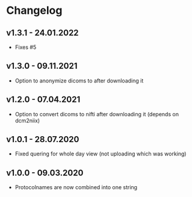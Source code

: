 # Changelog

## v1.3.1 - 24.01.2022
 * Fixes #5
## v1.3.0 - 09.11.2021
 * Option to anonymize dicoms to after downloading it
## v1.2.0 - 07.04.2021
 * Option to convert dicoms to nifti after downloading it (depends on dcm2niix)

## v1.0.1 - 28.07.2020
 * Fixed quering for whole day view (not uploading which was working)

## v1.0.0 - 09.03.2020
 * Protocolnames are now combined into one string